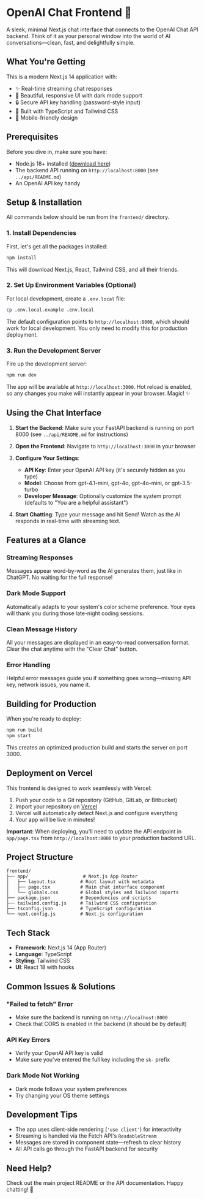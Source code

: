 # OpenAI Chat Frontend 🎨

A sleek, minimal Next.js chat interface that connects to the OpenAI Chat API backend. Think of it as your personal window into the world of AI conversations—clean, fast, and delightfully simple.

## What You're Getting

This is a modern Next.js 14 application with:
- ✨ Real-time streaming chat responses
- 🎨 Beautiful, responsive UI with dark mode support
- 🔒 Secure API key handling (password-style input)
- 🚀 Built with TypeScript and Tailwind CSS
- 📱 Mobile-friendly design

## Prerequisites

Before you dive in, make sure you have:
- Node.js 18+ installed ([download here](https://nodejs.org/))
- The backend API running on `http://localhost:8000` (see `../api/README.md`)
- An OpenAI API key handy

## Setup & Installation

All commands below should be run from the `frontend/` directory.

### 1. Install Dependencies

First, let's get all the packages installed:

```bash
npm install
```

This will download Next.js, React, Tailwind CSS, and all their friends.

### 2. Set Up Environment Variables (Optional)

For local development, create a `.env.local` file:

```bash
cp .env.local.example .env.local
```

The default configuration points to `http://localhost:8000`, which should work for local development. You only need to modify this for production deployment.

### 3. Run the Development Server

Fire up the development server:

```bash
npm run dev
```

The app will be available at `http://localhost:3000`. Hot reload is enabled, so any changes you make will instantly appear in your browser. Magic! ✨

## Using the Chat Interface

1. **Start the Backend**: Make sure your FastAPI backend is running on port 8000 (see `../api/README.md` for instructions)

2. **Open the Frontend**: Navigate to `http://localhost:3000` in your browser

3. **Configure Your Settings**:
   - **API Key**: Enter your OpenAI API key (it's securely hidden as you type)
   - **Model**: Choose from gpt-4.1-mini, gpt-4o, gpt-4o-mini, or gpt-3.5-turbo
   - **Developer Message**: Optionally customize the system prompt (defaults to "You are a helpful assistant")

4. **Start Chatting**: Type your message and hit Send! Watch as the AI responds in real-time with streaming text.

## Features at a Glance

### Streaming Responses
Messages appear word-by-word as the AI generates them, just like in ChatGPT. No waiting for the full response!

### Dark Mode Support
Automatically adapts to your system's color scheme preference. Your eyes will thank you during those late-night coding sessions.

### Clean Message History
All your messages are displayed in an easy-to-read conversation format. Clear the chat anytime with the "Clear Chat" button.

### Error Handling
Helpful error messages guide you if something goes wrong—missing API key, network issues, you name it.

## Building for Production

When you're ready to deploy:

```bash
npm run build
npm start
```

This creates an optimized production build and starts the server on port 3000.

## Deployment on Vercel

This frontend is designed to work seamlessly with Vercel:

1. Push your code to a Git repository (GitHub, GitLab, or Bitbucket)
2. Import your repository on [Vercel](https://vercel.com)
3. Vercel will automatically detect Next.js and configure everything
4. Your app will be live in minutes!

**Important**: When deploying, you'll need to update the API endpoint in `app/page.tsx` from `http://localhost:8000` to your production backend URL.

## Project Structure

```
frontend/
├── app/                    # Next.js App Router
│   ├── layout.tsx         # Root layout with metadata
│   ├── page.tsx           # Main chat interface component
│   └── globals.css        # Global styles and Tailwind imports
├── package.json           # Dependencies and scripts
├── tailwind.config.js     # Tailwind CSS configuration
├── tsconfig.json          # TypeScript configuration
└── next.config.js         # Next.js configuration
```

## Tech Stack

- **Framework**: Next.js 14 (App Router)
- **Language**: TypeScript
- **Styling**: Tailwind CSS
- **UI**: React 18 with hooks

## Common Issues & Solutions

### "Failed to fetch" Error
- Make sure the backend is running on `http://localhost:8000`
- Check that CORS is enabled in the backend (it should be by default)

### API Key Errors
- Verify your OpenAI API key is valid
- Make sure you've entered the full key including the `sk-` prefix

### Dark Mode Not Working
- Dark mode follows your system preferences
- Try changing your OS theme settings

## Development Tips

- The app uses client-side rendering (`'use client'`) for interactivity
- Streaming is handled via the Fetch API's `ReadableStream`
- Messages are stored in component state—refresh to clear history
- All API calls go through the FastAPI backend for security

## Need Help?

Check out the main project README or the API documentation. Happy chatting! 🚀